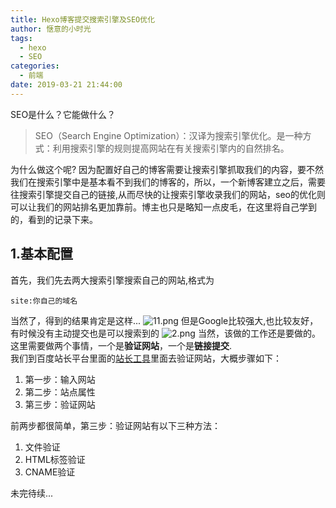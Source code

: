 ```yaml
---
title: Hexo博客提交搜索引擎及SEO优化
author: 惬意的小时光
tags:
  - hexo
  - SEO
categories:
  - 前端
date: 2019-03-21 21:44:00
---
```


<Boxx/>

SEO是什么？它能做什么？

>SEO（Search Engine Optimization）：汉译为搜索引擎优化。是一种方式：利用搜索引擎的规则提高网站在有关搜索引擎内的自然排名。

为什么做这个呢?
因为配置好自己的博客需要让搜索引擎抓取我们的内容，要不然我们在搜索引擎中是基本看不到我们的博客的，所以，一个新博客建立之后，需要往搜索引擎提交自己的链接,从而尽快的让搜索引擎收录我们的网站，seo的优化则可以让我们的网站排名更加靠前。博主也只是略知一点皮毛，在这里将自己学到的，看到的记录下来。
##  1.基本配置
首先，我们先去两大搜索引擎搜索自己的网站,格式为

```
site:你自己的域名
```

当然了，得到的结果肯定是这样...
![11.png](https://i.loli.net/2019/03/21/5c939c3350780.png)
但是Google比较强大,也比较友好，有时候没有主动提交也是可以搜索到的
![2.png](https://i.loli.net/2019/03/21/5c939cbee238c.png)
当然，该做的工作还是要做的。
这里需要做两个事情，一个是**验证网站**，一个是**链接提交**.<br>
我们到百度站长平台里面的[站长工具](https://ziyuan.baidu.com)里面去验证网站，大概步骤如下： 
1. 第一步：输入网站 
2. 第二步：站点属性 
3. 第三步：验证网站

前两步都很简单，第三步：验证网站有以下三种方法： 
1. 文件验证 
2. HTML标签验证 
3. CNAME验证



未完待续...

<Vssue :title="$title" />
